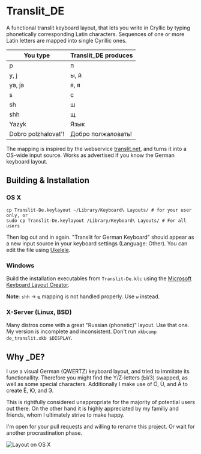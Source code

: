 # Translit_DE

A functional translit keyboard layout, that lets you write in Cryllic by typing phonetically corresponding Latin characters. Sequences of one or more Latin letters are mapped into single Cyrillic ones.

You type  | Translit_DE produces
--------- | -----------
p         | п
y, j      | ы, й
ya, ja    | я, я
s         | с
sh        | ш
shh       | щ
Yazyk     | Язык
Dobro polzhalovat'! | Добро полжаловать!


The mapping is inspired by the webservice [translit.net](http://translit.net), and turns it into a OS-wide input source. Works as advertised if you know the German keyboard layout.

## Building & Installation

### OS X
	
	cp Translit-De.keylayout ~/Library/Keyboard\ Layouts/ # for your user only, or
	sudo cp Translit-De.keylayout /Library/Keyboard\ Layouts/ # For all users
	
Then log out and in again. "Translit for German Keyboard" should appear as a new input source in your keyboard settings (Language: Other).
You can edit the file using [Ukelele](http://scripts.sil.org/ukelele).

### Windows

Build the installation executables from `Translit-De.klc` using the [Microsoft Keyboard Layout Creator](https://msdn.microsoft.com/en-us/goglobal/bb964665.aspx).

**Note**: `shh` -> `щ` mapping is not handled properly. Use `w` instead.

### X-Server (Linux, BSD)

Many distros come with a great "Russian (phonetic)" layout. Use that one. My version is incomplete and inconsistent. Don't run `xkbcomp de_translit.xkb $DISPLAY`.

## Why _DE?

I use a visual German (QWERTZ) keyboard layout, and tried to immitate its functionallity. Therefore you might find the Y/Z-letters (Ы/З) swapped, as well as some special characters. Additionally I make use of Ö, Ü, and Ä to create Ё, Ю, and Э.

This is rightfully considered unappropriate for the majority of potential users out there. On the other hand it is highly appreciated by my familiy and friends, whom I ultimately strive to make happy.

I'm open for your pull requests and willing to rename this project. Or wait for another procrastination phase.

![Layout on OS X](http://i.imgur.com/OBaQ5wW.png)